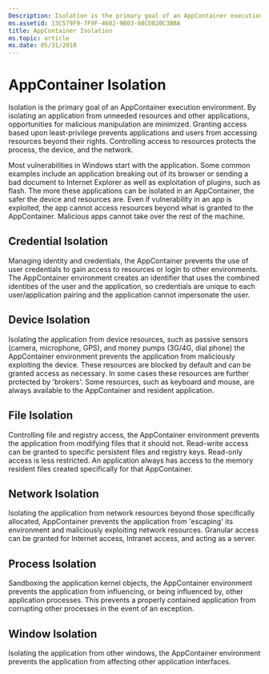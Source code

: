 ```yaml
---
Description: Isolation is the primary goal of an AppContainer execution environment.
ms.assetid: 13C579F9-7F9F-4602-9B03-08CD820C3BBA
title: AppContainer Isolation
ms.topic: article
ms.date: 05/31/2018
---
```


# AppContainer Isolation

Isolation is the primary goal of an AppContainer execution environment. By isolating an application from unneeded resources and other applications, opportunities for malicious manipulation are minimized. Granting access based upon least-privilege prevents applications and users from accessing resources beyond their rights. Controlling access to resources protects the process, the device, and the network.

Most vulnerabilities in Windows start with the application. Some common examples include an application breaking out of its browser or sending a bad document to Internet Explorer as well as exploitation of plugins, such as flash. The more these applications can be isolated in an AppContainer, the safer the device and resources are. Even if vulnerability in an app is exploited, the app cannot access resources beyond what is granted to the AppContainer. Malicious apps cannot take over the rest of the machine.

## Credential Isolation

Managing identity and credentials, the AppContainer prevents the use of user credentials to gain access to resources or login to other environments. The AppContainer environment creates an identifier that uses the combined identities of the user and the application, so credentials are unique to each user/application pairing and the application cannot impersonate the user.

## Device Isolation

Isolating the application from device resources, such as passive sensors (camera, microphone, GPS), and money pumps (3G/4G, dial phone) the AppContainer environment prevents the application from maliciously exploiting the device. These resources are blocked by default and can be granted access as necessary. In some cases these resources are further protected by 'brokers'. Some resources, such as keyboard and mouse, are always available to the AppContainer and resident application.

## File Isolation

Controlling file and registry access, the AppContainer environment prevents the application from modifying files that it should not. Read-write access can be granted to specific persistent files and registry keys. Read-only access is less restricted. An application always has access to the memory resident files created specifically for that AppContainer.

## Network Isolation

Isolating the application from network resources beyond those specifically allocated, AppContainer prevents the application from 'escaping' its environment and maliciously exploiting network resources. Granular access can be granted for Internet access, Intranet access, and acting as a server.

## Process Isolation

Sandboxing the application kernel objects, the AppContainer environment prevents the application from influencing, or being influenced by, other application processes. This prevents a properly contained application from corrupting other processes in the event of an exception.

## Window Isolation

Isolating the application from other windows, the AppContainer environment prevents the application from affecting other application interfaces.

 

 



